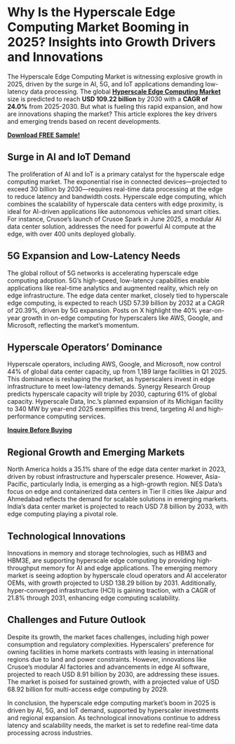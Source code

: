 # Why Is the Hyperscale Edge Computing Market Booming in 2025? Insights into Growth Drivers and Innovations
The Hyperscale Edge Computing Market is witnessing explosive growth in 2025, driven by the surge in AI, 5G, and IoT applications demanding low-latency data processing. The global [**Hyperscale Edge Computing Market**](https://www.nextmsc.com/report/hyperscale-edge-computing-market-ic3054) size is predicted to reach **USD 109.22 billion** by 2030 with a **CAGR of 24.0%** from 2025-2030. But what is fueling this rapid expansion, and how are innovations shaping the market? This article explores the key drivers and emerging trends based on recent developments.

[**Download FREE Sample!**](https://www.nextmsc.com/hyperscale-edge-computing-market-ic3054/request-sample)

## Surge in AI and IoT Demand

The proliferation of AI and IoT is a primary catalyst for the hyperscale edge computing market. The exponential rise in connected devices—projected to exceed 30 billion by 2030—requires real-time data processing at the edge to reduce latency and bandwidth costs. Hyperscale edge computing, which combines the scalability of hyperscale data centers with edge proximity, is ideal for AI-driven applications like autonomous vehicles and smart cities. For instance, Crusoe’s launch of Crusoe Spark in June 2025, a modular AI data center solution, addresses the need for powerful AI compute at the edge, with over 400 units deployed globally.

## 5G Expansion and Low-Latency Needs

The global rollout of 5G networks is accelerating hyperscale edge computing adoption. 5G’s high-speed, low-latency capabilities enable applications like real-time analytics and augmented reality, which rely on edge infrastructure. The edge data center market, closely tied to hyperscale edge computing, is expected to reach USD 57.39 billion by 2032 at a CAGR of 20.39%, driven by 5G expansion. Posts on X highlight the 40% year-on-year growth in on-edge computing for hyperscalers like AWS, Google, and Microsoft, reflecting the market’s momentum.

## Hyperscale Operators’ Dominance

Hyperscale operators, including AWS, Google, and Microsoft, now control 44% of global data center capacity, up from 1,189 large facilities in Q1 2025. This dominance is reshaping the market, as hyperscalers invest in edge infrastructure to meet low-latency demands. Synergy Research Group predicts hyperscale capacity will triple by 2030, capturing 61% of global capacity. Hyperscale Data, Inc.’s planned expansion of its Michigan facility to 340 MW by year-end 2025 exemplifies this trend, targeting AI and high-performance computing services.

[**Inquire Before Buying**](https://www.nextmsc.com/hyperscale-edge-computing-market-ic3054/inquire-before-buying)

## Regional Growth and Emerging Markets

North America holds a 35.1% share of the edge data center market in 2023, driven by robust infrastructure and hyperscaler presence. However, Asia-Pacific, particularly India, is emerging as a high-growth region. NES Data’s focus on edge and containerized data centers in Tier II cities like Jaipur and Ahmedabad reflects the demand for scalable solutions in emerging markets. India’s data center market is projected to reach USD 7.8 billion by 2033, with edge computing playing a pivotal role.

## Technological Innovations

Innovations in memory and storage technologies, such as HBM3 and HBM3E, are supporting hyperscale edge computing by providing high-throughput memory for AI and edge applications. The emerging memory market is seeing adoption by hyperscale cloud operators and AI accelerator OEMs, with growth projected to USD 138.29 billion by 2031. Additionally, hyper-converged infrastructure (HCI) is gaining traction, with a CAGR of 21.8% through 2031, enhancing edge computing scalability.

## Challenges and Future Outlook

Despite its growth, the market faces challenges, including high power consumption and regulatory complexities. Hyperscalers’ preference for owning facilities in home markets contrasts with leasing in international regions due to land and power constraints. However, innovations like Crusoe’s modular AI factories and advancements in edge AI software, projected to reach USD 8.91 billion by 2030, are addressing these issues. The market is poised for sustained growth, with a projected value of USD 68.92 billion for multi-access edge computing by 2029.

In conclusion, the hyperscale edge computing market’s boom in 2025 is driven by AI, 5G, and IoT demand, supported by hyperscaler investments and regional expansion. As technological innovations continue to address latency and scalability needs, the market is set to redefine real-time data processing across industries.
